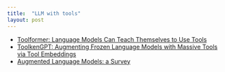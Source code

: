 ```yaml
---
title:  "LLM with tools"
layout: post
---
```


- [Toolformer: Language Models Can Teach Themselves to Use Tools](https://arxiv.org/abs/2302.04761)
- [ToolkenGPT: Augmenting Frozen Language Models with Massive Tools via Tool Embeddings](https://arxiv.org/abs/2305.11554)
- [Augmented Language Models: a Survey](https://arxiv.org/abs/2302.07842)






